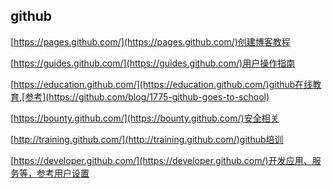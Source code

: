 ## github ##
[https://pages.github.com/](https://pages.github.com/)创建博客教程

[https://guides.github.com/](https://guides.github.com/)用户操作指南

[https://education.github.com/](https://education.github.com/)github在线教育,[参考](https://github.com/blog/1775-github-goes-to-school)

[https://bounty.github.com/](https://bounty.github.com/)安全相关

[http://training.github.com/](http://training.github.com/)github培训

[https://developer.github.com/](https://developer.github.com/)开发应用、服务等，参考用户设置